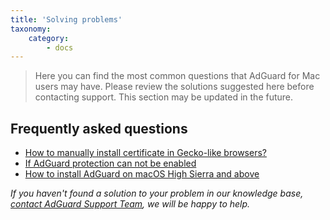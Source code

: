 ```yaml
---
title: 'Solving problems'
taxonomy:
    category:
        - docs
---
```


>Here you can find the most common questions that AdGuard for Mac users may have. Please review the solutions suggested here before contacting support. 
>This section may be updated in the future. 

## Frequently asked questions
 * [How to manually install certificate in Gecko-like browsers?](https://kb.adguard.com/en/macos/solving-problems/install-cert)
 * [If AdGuard protection can not be enabled](https://kb.adguard.com/en/macos/solving-problems/protection-cannot-be-enabled)
 * [How to install AdGuard on macOS High Sierra and above](https://kb.adguard.com/en/macos/solving-problems/high-sierra-compatibility)

*If you haven't found a solution to your problem in our knowledge base, [сontact AdGuard Support Team](http://kb.adguard.com/en/technical-support), we will be happy to help.*




